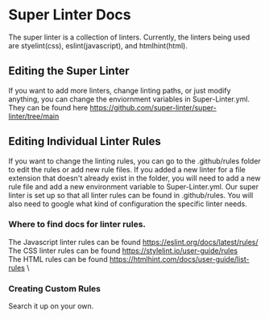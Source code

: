 # Super Linter Docs
The super linter is a collection of linters. Currently, the linters being used are styelint(css), eslint(javascript), and htmlhint(html).

## Editing the Super Linter
If you want to add more linters, change linting paths, or just modify anything, you can change the enviornment variables in Super-Linter.yml. They 
can be found here https://github.com/super-linter/super-linter/tree/main

## Editing Individual Linter Rules
If you want to change the linting rules, you can go to the .github/rules folder to edit the rules or add new rule files. If you added a new linter
for a file extension that doesn't already exist in the folder, you will need to add a new rule file and add a new environment variable to 
Super-Linter.yml. Our super linter is set up so that all linter rules can be found in .github/rules. You will also need to google what kind of
configuration the specific linter needs. 

### Where to find docs for linter rules. 
The Javascript linter rules can be found https://eslint.org/docs/latest/rules/ \
The CSS linter rules can be found https://stylelint.io/user-guide/rules \
The HTML rules can be found https://htmlhint.com/docs/user-guide/list-rules \

### Creating Custom Rules
Search it up on your own. 

